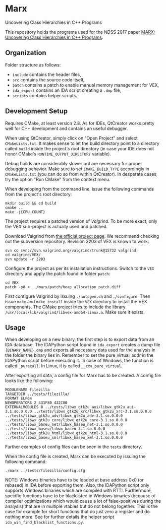 # Marx
Uncovering Class Hierarchies in C++ Programs

This repository holds the programs used for the NDSS 2017 paper [MARX: Uncovering Class Hierarchies in C++ Programs](https://www.syssec.rub.de/research/publications/marx/).


## Organization

Folder structure as follows:
- `include` contains the header files,
- `src` contains the source code itself,
- `patch` contains a patch to enable manual memory management for VEX,
- `ida_export` contains an IDA script creating a `.dmp` file,
- `scripts` contains helper scripts.


## Development Setup

Requires CMake, at least version 2.8. As for IDEs, QtCreator works pretty well
for C++ development and contains an useful debugger.

When using QtCreator, simply click on "Open Project" and select
`CMakeLists.txt`. It makes sense to let the build directory point to a
directory called `build` inside the project's root directory (in case your IDE
does not honor CMake's `RUNTIME_OUTPUT_DIRECTORY` variable).

Debug builds are considerably slower but are necessary for proper debugging
behavior. Make sure to set `CMAKE_BUILD_TYPE` accordingly in `CMakeLists.txt`
(you can do so from within QtCreator). In desperate cases, try the option "Run
CMake" from the context menu.

When developing from the command line, issue the following commands from the
project's root directory:
```
mkdir build && cd build
cmake ..
make -j{CPU_COUNT}
```

The project requires a patched version of _Valgrind_. To be more exact, only
the _VEX_ sub-project is actually used and patched.

Download Valgrind from [the official project page](http://valgrind.org/). We
recommend checking out the subversion repository. Revision 3203 of VEX is known
to work:
```
svn co svn://svn.valgrind.org/valgrind/trunk@15732 valgrind
cd valgrind/VEX/
svn update -r 3203
```

Configure the project as per its installation instructions. Switch to the `VEX`
directory and apply the patch found in folder `patch`:
```
cd VEX
patch -p0 < ../marx/patch/heap_allocation_patch.diff
```

First configure Valgrind by issuing `./autogen.sh` and `./configure`.
Then issue `make` and `make install` inside the `VEX` directory to install the
VEX components. The CMake project tries to include the library
`/usr/local/lib/valgrind/libvex-amd64-linux.a`. Make sure it exists.


## Usage

When developing on a new binary, the first step is to export data from an IDA
database. The IDAPython script found
in `ida_export` creates a dump file `{BINARY_NAME}.dmp` and exports all
necessary data used for the analysis in the folder the
binary lies in. Remember to set the pure_virtual_addr in the IDAPython script
before executing it. In case of Windows, the function is called `_purecall`.
In Linux, it is called `__cxa_pure_virtual`.

After exporting all data, a config file for Marx has to be created.
A config file looks like the following:
```
MODULENAME filezilla
TARGETDIR ../tests/filezilla/
FORMAT ELF64
NEWOPERATORS 2 431F80 432C00
EXTERNALMODULES 8 ../tests/libwx_gtk2u_aui/libwx_gtk2u_aui-3.1.so.0.0.0 ../tests/libwx_gtk2u_xrc/libwx_gtk2u_xrc-3.1.so.0.0.0 ../tests/libwx_gtk2u_adv/libwx_gtk2u_adv-3.1.so.0.0.0 ../tests/libwx_gtk2u_core/libwx_gtk2u_core-3.1.so.0.0.0 ../tests/libwx_baseu_net/libwx_baseu_net-3.1.so.0.0.0 ../tests/libwx_baseu/libwx_baseu-3.1.so.0.0.0 ../tests/libwx_gtk2u_html/libwx_gtk2u_html-3.1.so.0.0.0 ../tests/libwx_baseu_xml/libwx_baseu_xml-3.1.so.0.0.0
```

Further examples of config files can be seen in the `tests` directory.

When the config file is created, Marx can be executed by issuing the following command:
```
./marx ../tests/filezilla/config.cfg
```

NOTE: Windows binaries have to be loaded at base address 0x0 (or rebased)
in IDA before exporting them. Also, the IDAPython script only supports Windows
binaries which are compiled with RTTI. Furthermore, specific functions
have to be blacklisted in Windows binaries
(because of compiler optimizations which would cause a lot of false-positives
during the analysis) that are in multiple vtables but do not belong together.
This is the case for example for short functions that do just zero a
register and do nothing more. See for further details the helper script
`ida_win_find_blacklist_functions.py`.